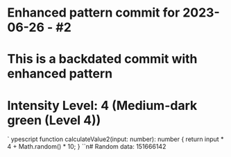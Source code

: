 ﻿# Enhanced pattern commit for 2023-06-26 - #2
# This is a backdated commit with enhanced pattern
# Intensity Level: 4 (Medium-dark green (Level 4))
`	ypescript
function calculateValue2(input: number): number {
    return input * 4 + Math.random() * 10;
}
``n# Random data: 151666142

